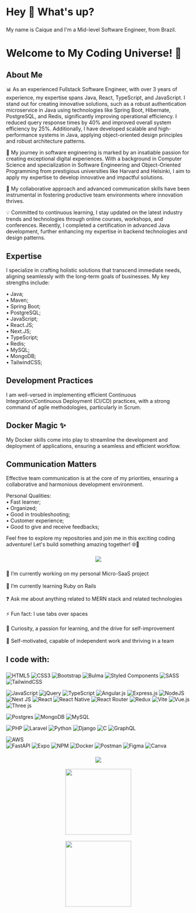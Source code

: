 <h1 align="left">Hey 👋 What's up?</h1>

###

<p align="left">My name is Caique and I'm a Mid-level Software Engineer, from Brazil.</p>

###

# Welcome to My Coding Universe! 🚀

## About Me

📊 As an experienced Fullstack Software Engineer, with over 3 years of experience, my expertise spans Java, React, TypeScript, and JavaScript. I stand out for creating innovative solutions, such as a robust authentication microservice in Java using technologies like Spring Boot, Hibernate, PostgreSQL, and Redis, significantly improving operational efficiency. I reduced query response times by 40% and improved overall system efficiency by 25%. Additionally, I have developed scalable and high-performance systems in Java, applying object-oriented design principles and robust architecture patterns.

🔎 My journey in software engineering is marked by an insatiable passion for creating exceptional digital experiences. With a background in Computer Science and specialization in Software Engineering and Object-Oriented Programming from prestigious universities like Harvard and Helsinki, I aim to apply my expertise to develop innovative and impactful solutions.

📖 My collaborative approach and advanced communication skills have been instrumental in fostering productive team environments where innovation thrives.

💡 Committed to continuous learning, I stay updated on the latest industry trends and technologies through online courses, workshops, and conferences. Recently, I completed a certification in advanced Java development, further enhancing my expertise in backend technologies and design patterns.

## Expertise

I specialize in crafting holistic solutions that transcend immediate needs, aligning seamlessly with the long-term goals of businesses. My key strengths include:

• Java; <br>
• Maven; <br>
• Spring Boot; <br>
• PostgreSQL; <br>
• JavaScript; <br>
• React.JS; <br>
• Next.JS; <br>
• TypeScript; <br>
• Redis;  <br>
• MySQL; <br>
• MongoDB; <br>
• TailwindCSS;  <br>

## Development Practices

I am well-versed in implementing efficient Continuous Integration/Continuous Deployment (CI/CD) practices, with a strong command of agile methodologies, particularly in Scrum.

## Docker Magic ✨

My Docker skills come into play to streamline the development and deployment of applications, ensuring a seamless and efficient workflow.

## Communication Matters

Effective team communication is at the core of my priorities, ensuring a collaborative and harmonious development environment. <br>

Personal Qualities: <br>
• Fast learner; <br>
• Organized; <br>
• Good in troubleshooting; <br>
• Customer experience; <br>
• Good to give and receive feedbacks; <br>

Feel free to explore my repositories and join me in this exciting coding adventure! Let's build something amazing together! 🌐🔧


###

<div align="center">
  <img src="https://profile-counter.glitch.me/devCaiquedePaula/count.svg?"  />
</div>

###

<p align="left">🔭 I’m currently working on my personal Micro-SaaS project <br><br>🌱 I’m currently learning Ruby on Rails<br><br>❓ Ask me about anything related to MERN stack and related technologies<br><br>⚡ Fun fact: I use tabs over spaces<br><br> 🧠 Curiosity, a passion for learning, and the drive for self-improvement<br><br>
🌱 Self-motivated, capable of independent work and thriving in a team</p>

###

<h2 align="left">I code with:</h2>

###

<div align="left">

  ![HTML5](https://img.shields.io/badge/html5-%23E34F26.svg?style=for-the-badge&logo=html5&logoColor=white) 
  ![CSS3](https://img.shields.io/badge/css3-%231572B6.svg?style=for-the-badge&logo=css3&logoColor=white) 
  ![Bootstrap](https://img.shields.io/badge/bootstrap-%238511FA.svg?style=for-the-badge&logo=bootstrap&logoColor=white) 
  ![Bulma](https://img.shields.io/badge/bulma-00D0B1?style=for-the-badge&logo=bulma&logoColor=white) 
  ![Styled Components](https://img.shields.io/badge/styled--components-DB7093?style=for-the-badge&logo=styled-components&logoColor=white)
  ![SASS](https://img.shields.io/badge/SASS-hotpink.svg?style=for-the-badge&logo=SASS&logoColor=white) 
  ![TailwindCSS](https://img.shields.io/badge/tailwindcss-%2338B2AC.svg?style=for-the-badge&logo=tailwind-css&logoColor=white) 

  ![JavaScript](https://img.shields.io/badge/javascript-%23323330.svg?style=for-the-badge&logo=javascript&logoColor=%23F7DF1E) 
  ![jQuery](https://img.shields.io/badge/jquery-%230769AD.svg?style=for-the-badge&logo=jquery&logoColor=white)
  ![TypeScript](https://img.shields.io/badge/typescript-%23007ACC.svg?style=for-the-badge&logo=typescript&logoColor=white)
  ![Angular.js](https://img.shields.io/badge/angular.js-%23E23237.svg?style=for-the-badge&logo=angularjs&logoColor=white) 
  ![Express.js](https://img.shields.io/badge/express.js-%23404d59.svg?style=for-the-badge&logo=express&logoColor=%2361DAFB) 
  ![NodeJS](https://img.shields.io/badge/node.js-6DA55F?style=for-the-badge&logo=node.js&logoColor=white) 
  ![Next JS](https://img.shields.io/badge/Next-black?style=for-the-badge&logo=next.js&logoColor=white) 
  ![React](https://img.shields.io/badge/react-%2320232a.svg?style=for-the-badge&logo=react&logoColor=%2361DAFB) 
  ![React Native](https://img.shields.io/badge/react_native-%2320232a.svg?style=for-the-badge&logo=react&logoColor=%2361DAFB) 
  ![React Router](https://img.shields.io/badge/React_Router-CA4245?style=for-the-badge&logo=react-router&logoColor=white)
  ![Redux](https://img.shields.io/badge/redux-%23593d88.svg?style=for-the-badge&logo=redux&logoColor=white) 
  ![Vite](https://img.shields.io/badge/vite-%23646CFF.svg?style=for-the-badge&logo=vite&logoColor=white) 
  ![Vue.js](https://img.shields.io/badge/vue.js-%2335495e.svg?style=for-the-badge&logo=vuedotjs&logoColor=%234FC08D) 
  ![Three js](https://img.shields.io/badge/threejs-black?style=for-the-badge&logo=three.js&logoColor=white) 

  ![Postgres](https://img.shields.io/badge/postgres-%23316192.svg?style=for-the-badge&logo=postgresql&logoColor=white) 
  ![MongoDB](https://img.shields.io/badge/MongoDB-%234ea94b.svg?style=for-the-badge&logo=mongodb&logoColor=white)
  ![MySQL](https://img.shields.io/badge/mysql-%2300000f.svg?style=for-the-badge&logo=mysql&logoColor=white) 

  ![PHP](https://img.shields.io/badge/php-%23777BB4.svg?style=for-the-badge&logo=php&logoColor=white) 
  ![Laravel](https://img.shields.io/badge/laravel-%23FF2D20.svg?style=for-the-badge&logo=laravel&logoColor=white) 
  ![Python](https://img.shields.io/badge/python-3670A0?style=for-the-badge&logo=python&logoColor=ffdd54) 
  ![Django](https://img.shields.io/badge/django-%23092E20.svg?style=for-the-badge&logo=django&logoColor=white) 
  ![C](https://img.shields.io/badge/c-%2300599C.svg?style=for-the-badge&logo=c&logoColor=white)
  ![GraphQL](https://img.shields.io/badge/-GraphQL-E10098?style=for-the-badge&logo=graphql&logoColor=white) 

  ![AWS](https://img.shields.io/badge/AWS-%23FF9900.svg?style=for-the-badge&logo=amazon-aws&logoColor=white)  
  ![FastAPI](https://img.shields.io/badge/FastAPI-005571?style=for-the-badge&logo=fastapi) 
  ![Expo](https://img.shields.io/badge/expo-1C1E24?style=for-the-badge&logo=expo&logoColor=#D04A37) 
  ![NPM](https://img.shields.io/badge/NPM-%23CB3837.svg?style=for-the-badge&logo=npm&logoColor=white) 
  ![Docker](https://img.shields.io/badge/docker-%230db7ed.svg?style=for-the-badge&logo=docker&logoColor=white) 
  ![Postman](https://img.shields.io/badge/Postman-FF6C37?style=for-the-badge&logo=postman&logoColor=white) 
  ![Figma](https://img.shields.io/badge/figma-%23F24E1E.svg?style=for-the-badge&logo=figma&logoColor=white) 
  ![Canva](https://img.shields.io/badge/Canva-%2300C4CC.svg?style=for-the-badge&logo=Canva&logoColor=white)
  
</div>

###

<div align="center">
  
  ![](https://github-readme-stats.vercel.app/api/top-langs/?username=devCaiquedePaula&theme=dark&hide_border=false&include_all_commits=false&count_private=false&layout=compact)<br/><br/>
  <img align="center" src="http://github-profile-summary-cards.vercel.app/api/cards/stats?username=devCaiquedePaula&theme=2077" height="180em" /><br/><br/>
  <img align="center" src="http://github-profile-summary-cards.vercel.app/api/cards/profile-details?username=devCaiquedePaula&theme=2077" height="180em" /><br/>
  
</div>

###

###
